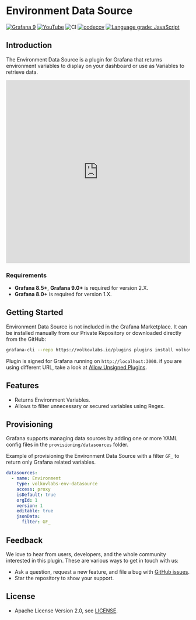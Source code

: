 # Environment Data Source

[![Grafana 9](https://img.shields.io/badge/Grafana-9.1.4-orange)](https://www.grafana.com)
[![YouTube](https://img.shields.io/badge/YouTube-Playlist-red)](https://youtube.com/playlist?list=PLPow72ygztmRCTyV2W5ghK2_5jLLsyGLc)
![CI](https://github.com/volkovlabs/volkovlabs-env-datasource/workflows/CI/badge.svg)
[![codecov](https://codecov.io/gh/VolkovLabs/volkovlabs-env-datasource/branch/main/graph/badge.svg?token=2W9VR0PG5N)](https://codecov.io/gh/VolkovLabs/volkovlabs-env-datasource)
[![Language grade: JavaScript](https://img.shields.io/lgtm/grade/javascript/g/VolkovLabs/volkovlabs-env-datasource.svg?logo=lgtm&logoWidth=18)](https://lgtm.com/projects/g/VolkovLabs/volkovlabs-env-datasource/context:javascript)

## Introduction

The Environment Data Source is a plugin for Grafana that returns environment variables to display on your dashboard or use as Variables to retrieve data.

<iframe width="100%" height="500" src="https://www.youtube.com/embed/sczRq2lI3e4" title="Grafana variables | Dashboard, Global and Environment variables | Environment Data Source" frameBorder="0" allow="accelerometer; autoplay; clipboard-write; encrypted-media; gyroscope; picture-in-picture" allowFullScreen></iframe>

### Requirements

- **Grafana 8.5+**, **Grafana 9.0+** is required for version 2.X.
- **Grafana 8.0+** is required for version 1.X.

## Getting Started

Environment Data Source is not included in the Grafana Marketplace. It can be installed manually from our Private Repository or downloaded directly from the GitHub:

```bash
grafana-cli --repo https://volkovlabs.io/plugins plugins install volkovlabs-env-datasource
```

Plugin is signed for Grafana running on `http://localhost:3000`. if you are using different URL, take a look at [Allow Unsigned Plugins](https://volkovlabs.io/plugins/grafana-allow-unsigned/).

## Features

- Returns Environment Variables.
- Allows to filter unnecessary or secured variables using Regex.

## Provisioning

Grafana supports managing data sources by adding one or more YAML config files in the `provisioning/datasources` folder.

Example of provisioning the Environment Data Source with a filter `GF_` to return only Grafana related variables.

```yaml
datasources:
  - name: Environment
    type: volkovlabs-env-datasource
    access: proxy
    isDefault: true
    orgId: 1
    version: 1
    editable: true
    jsonData:
      filter: GF_
```

## Feedback

We love to hear from users, developers, and the whole community interested in this plugin. These are various ways to get in touch with us:

- Ask a question, request a new feature, and file a bug with [GitHub issues](https://github.com/volkovlabs/volkovlabs-env-datasource/issues/new/choose).
- Star the repository to show your support.

## License

- Apache License Version 2.0, see [LICENSE](https://github.com/volkovlabs/volkovlabs-env-datasource/blob/main/LICENSE).
